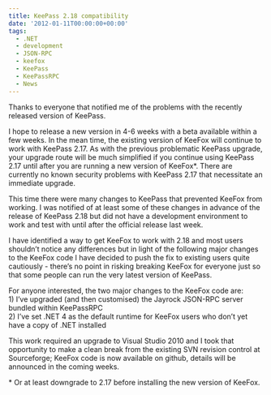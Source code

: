 ```yaml
---
title: KeePass 2.18 compatibility
date: '2012-01-11T00:00:00+00:00'
tags:
  - .NET
  - development
  - JSON-RPC
  - keefox
  - KeePass
  - KeePassRPC
  - News
---
```

<p>Thanks to everyone that notified me of the problems with the recently released version of KeePass.
</p>
<p>I hope to release a new version in 4-6 weeks with a beta available  within a few weeks. In the mean time, the existing version of KeeFox  will continue to work with KeePass 2.17. As with the previous  problematic KeePass upgrade, your upgrade route will be much simplified  if you continue using KeePass 2.17 until after you are running a new  version of KeeFox*. There are currently no known security problems with  KeePass 2.17 that necessitate an immediate upgrade.
</p>
<p>This time there were many changes to KeePass that prevented KeeFox  from working. I was notified of at least some of these changes in  advance of the release of KeePass 2.18 but did not have a development  environment to work and test with until after the official release last   week.
</p>
<p>I have identified a way to get KeeFox to work with 2.18 and most  users shouldn’t notice any differences but in light of the following  major changes to the KeeFox code I have decided to push the fix to  existing users quite cautiously - there’s no point in risking breaking  KeeFox for everyone just so that some people can run the very latest  version of KeePass.
</p>
<p>For anyone interested, the two major changes to the KeeFox code are:<br> 1) I’ve upgraded (and then customised) the Jayrock JSON-RPC server bundled within KeePassRPC<br> 2) I’ve set .NET 4 as the default runtime for KeeFox users who don’t yet have a copy of .NET installed
</p>
<p>This work required an upgrade to Visual Studio 2010 and I took that  opportunity to make a clean break from the existing SVN revision control  at Sourceforge; KeeFox code is now available on github, details will  be announced in the coming weeks.
</p>
<p>* Or at least downgrade to 2.17 before installing the new version of KeeFox.</p>
